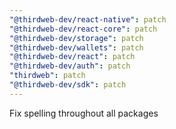 ```yaml
---
"@thirdweb-dev/react-native": patch
"@thirdweb-dev/react-core": patch
"@thirdweb-dev/storage": patch
"@thirdweb-dev/wallets": patch
"@thirdweb-dev/react": patch
"@thirdweb-dev/auth": patch
"thirdweb": patch
"@thirdweb-dev/sdk": patch
---
```


Fix spelling throughout all packages
